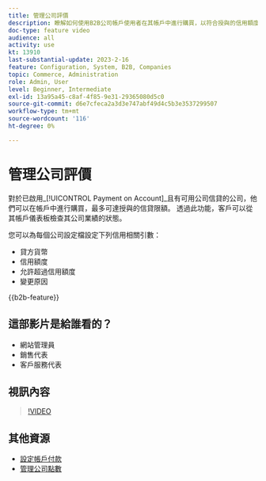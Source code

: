 ```yaml
---
title: 管理公司評價
description: 瞭解如何使用B2B公司帳戶使用者在其帳戶中進行購買，以符合授與的信用額度。
doc-type: feature video
audience: all
activity: use
kt: 13910
last-substantial-update: 2023-2-16
feature: Configuration, System, B2B, Companies
topic: Commerce, Administration
role: Admin, User
level: Beginner, Intermediate
exl-id: 13a95a45-c8af-4f85-9e31-29365080d5c0
source-git-commit: d6e7cfeca2a3d3e747abf49d4c5b3e3537299507
workflow-type: tm+mt
source-wordcount: '116'
ht-degree: 0%

---
```


# 管理公司評價

對於已啟用&#x200B;_[!UICONTROL Payment on Account]_且有可用公司信貸的公司，他們可以在帳戶中進行購買，最多可達授與的信貸限額。 透過此功能，客戶可以從其帳戶儀表板檢查其公司業績的狀態。

您可以為每個公司設定檔設定下列信用相關引數：

- 貸方貨幣
- 信用額度
- 允許超過信用額度
- 變更原因

{{b2b-feature}}

## 這部影片是給誰看的？

- 網站管理員
- 銷售代表
- 客戶服務代表

## 視訊內容

>[!VIDEO](https://video.tv.adobe.com/v/344445?quality=12&learn=on)

## 其他資源

- [設定帳戶付款](https://experienceleague.adobe.com/docs/commerce-admin/b2b/enable-basic-features.html#configure-payment-on-account)
- [管理公司點數](https://experienceleague.adobe.com/docs/commerce-admin/b2b/companies/credit-company.html)
